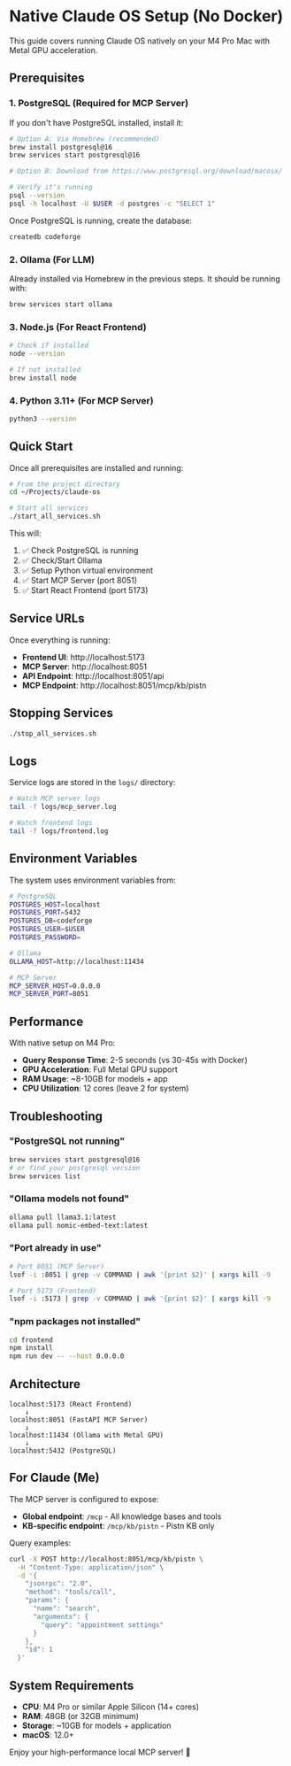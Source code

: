 # Native Claude OS Setup (No Docker)

This guide covers running Claude OS natively on your M4 Pro Mac with Metal GPU acceleration.

## Prerequisites

### 1. **PostgreSQL** (Required for MCP Server)

If you don't have PostgreSQL installed, install it:

```bash
# Option A: Via Homebrew (recommended)
brew install postgresql@16
brew services start postgresql@16

# Option B: Download from https://www.postgresql.org/download/macosx/

# Verify it's running
psql --version
psql -h localhost -U $USER -d postgres -c "SELECT 1"
```

Once PostgreSQL is running, create the database:

```bash
createdb codeforge
```

### 2. **Ollama** (For LLM)

Already installed via Homebrew in the previous steps. It should be running with:

```bash
brew services start ollama
```

### 3. **Node.js** (For React Frontend)

```bash
# Check if installed
node --version

# If not installed
brew install node
```

### 4. **Python 3.11+** (For MCP Server)

```bash
python3 --version
```

## Quick Start

Once all prerequisites are installed and running:

```bash
# From the project directory
cd ~/Projects/claude-os

# Start all services
./start_all_services.sh
```

This will:
1. ✅ Check PostgreSQL is running
2. ✅ Check/Start Ollama
3. ✅ Setup Python virtual environment
4. ✅ Start MCP Server (port 8051)
5. ✅ Start React Frontend (port 5173)

## Service URLs

Once everything is running:

- **Frontend UI**: http://localhost:5173
- **MCP Server**: http://localhost:8051
- **API Endpoint**: http://localhost:8051/api
- **MCP Endpoint**: http://localhost:8051/mcp/kb/pistn

## Stopping Services

```bash
./stop_all_services.sh
```

## Logs

Service logs are stored in the `logs/` directory:

```bash
# Watch MCP server logs
tail -f logs/mcp_server.log

# Watch frontend logs
tail -f logs/frontend.log
```

## Environment Variables

The system uses environment variables from:

```bash
# PostgreSQL
POSTGRES_HOST=localhost
POSTGRES_PORT=5432
POSTGRES_DB=codeforge
POSTGRES_USER=$USER
POSTGRES_PASSWORD=

# Ollama
OLLAMA_HOST=http://localhost:11434

# MCP Server
MCP_SERVER_HOST=0.0.0.0
MCP_SERVER_PORT=8051
```

## Performance

With native setup on M4 Pro:

- **Query Response Time**: 2-5 seconds (vs 30-45s with Docker)
- **GPU Acceleration**: Full Metal GPU support
- **RAM Usage**: ~8-10GB for models + app
- **CPU Utilization**: 12 cores (leave 2 for system)

## Troubleshooting

### "PostgreSQL not running"
```bash
brew services start postgresql@16
# or find your postgresql version
brew services list
```

### "Ollama models not found"
```bash
ollama pull llama3.1:latest
ollama pull nomic-embed-text:latest
```

### "Port already in use"
```bash
# Port 8051 (MCP Server)
lsof -i :8051 | grep -v COMMAND | awk '{print $2}' | xargs kill -9

# Port 5173 (Frontend)
lsof -i :5173 | grep -v COMMAND | awk '{print $2}' | xargs kill -9
```

### "npm packages not installed"
```bash
cd frontend
npm install
npm run dev -- --host 0.0.0.0
```

## Architecture

```
localhost:5173 (React Frontend)
    ↓
localhost:8051 (FastAPI MCP Server)
    ↓
localhost:11434 (Ollama with Metal GPU)
    ↓
localhost:5432 (PostgreSQL)
```

## For Claude (Me)

The MCP server is configured to expose:

- **Global endpoint**: `/mcp` - All knowledge bases and tools
- **KB-specific endpoint**: `/mcp/kb/pistn` - Pistn KB only

Query examples:

```bash
curl -X POST http://localhost:8051/mcp/kb/pistn \
  -H "Content-Type: application/json" \
  -d '{
    "jsonrpc": "2.0",
    "method": "tools/call",
    "params": {
      "name": "search",
      "arguments": {
        "query": "appointment settings"
      }
    },
    "id": 1
  }'
```

## System Requirements

- **CPU**: M4 Pro or similar Apple Silicon (14+ cores)
- **RAM**: 48GB (or 32GB minimum)
- **Storage**: ~10GB for models + application
- **macOS**: 12.0+

Enjoy your high-performance local MCP server! 🚀
